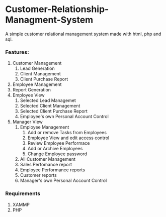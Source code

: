 # Customer-Relationship-Managment-System
A simple customer relational management system made with html, php and sql.

### Features: ###
1. Customer Management
    1. Lead Generation
    2. Client Management
    3. Client Purchase Report
2. Employee Management
3. Report Generation
4. Employee View
    1. Selected Lead Managemet
    2. Selected Client Management
    3. Selected Client Purchase Report
    4. Employee's own Personal Account Control
5. Manager View
    1. Employee Management
        1. Add or remove Tasks from Employees
        2. Employee View and edit access control
        3. Review Employee Performace
        4. Add or Archive Employees
        5. Change Employee password
    2. All Customer Management
    3. Sales Perfomance report
    4. Employee Performance reports
    5. Customer reports
    6. Manager's own Personal Account Control

### Requirements ###
1. XAMMP 
2. PHP
